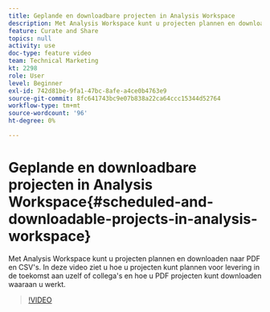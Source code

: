 ```yaml
---
title: Geplande en downloadbare projecten in Analysis Workspace
description: Met Analysis Workspace kunt u projecten plannen en downloaden naar PDF en CSV's. In deze video ziet u hoe u projecten kunt plannen voor levering in de toekomst aan uzelf of collega's en hoe u PDF projecten kunt downloaden waaraan u werkt.
feature: Curate and Share
topics: null
activity: use
doc-type: feature video
team: Technical Marketing
kt: 2298
role: User
level: Beginner
exl-id: 742d81be-9fa1-47bc-8afe-a4ce0b4763e9
source-git-commit: 8fc641743bc9e07b838a22ca64ccc15344d52764
workflow-type: tm+mt
source-wordcount: '96'
ht-degree: 0%

---
```


# Geplande en downloadbare projecten in Analysis Workspace{#scheduled-and-downloadable-projects-in-analysis-workspace}

Met Analysis Workspace kunt u projecten plannen en downloaden naar PDF en CSV&#39;s. In deze video ziet u hoe u projecten kunt plannen voor levering in de toekomst aan uzelf of collega&#39;s en hoe u PDF projecten kunt downloaden waaraan u werkt.

>[!VIDEO](https://video.tv.adobe.com/v/24709/?quality=12&learn=on)
